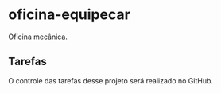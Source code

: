 # oficina-equipecar
Oficina mecânica.

## Tarefas

O controle das tarefas desse projeto será realizado no GitHub.